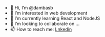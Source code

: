 - 👋 Hi, I’m @dambasb
- 👀 I’m interested in web development
- 🌱 I’m currently learning React and NodeJS
- 💞️ I’m looking to collaborate on ...
- 📫 How to reach me: [Lnkedin](https://www.linkedin.com/in/damir-kolobari%C4%87-28b15b127/)

<!---
dambasb/dambasb is a ✨ special ✨ repository because its `README.md` (this file) appears on your GitHub profile.
You can click the Preview link to take a look at your changes.
--->
